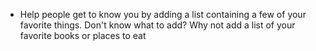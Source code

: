 - Help people get to know you by adding a list containing a few of your favorite things. Don't know what to add? Why not add a list of your favorite books or places to eat
